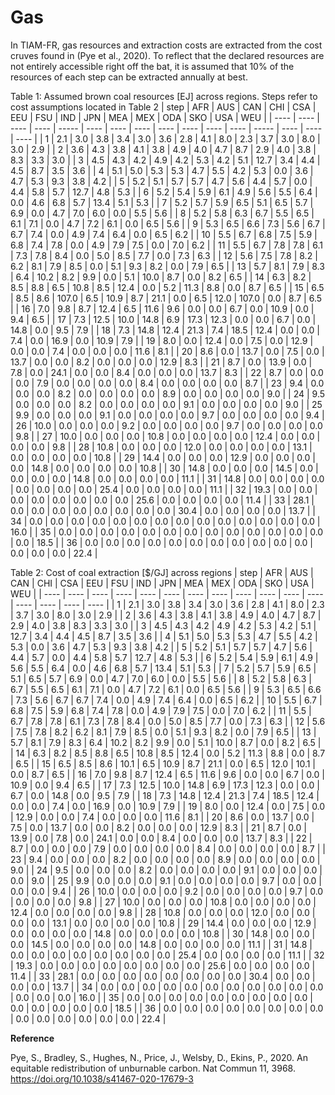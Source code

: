 # Gas

In TIAM-FR, gas resources and extraction costs are extracted from the cost cruves found in (Pye et al., 2020). To reflect that the declared resources are not entirely accessible right off the bat, it is assumed that 10% of the resources of each step can be extracted annually at best.

Table 1: Assumed brown coal resources \[EJ\] across regions. Steps refer to cost assumptions located in Table 2
| step | AFR  | AUS  | CAN  | CHI   | CSA  | EEU  | FSU  | IND  | JPN  | MEA  | MEX  | ODA   | SKO  | USA  | WEU  |
| ---- | ---- | ---- | ---- | ----- | ---- | ---- | ---- | ---- | ---- | ---- | ---- | ----- | ---- | ---- | ---- |
| 1    | 2.1  | 3.0  | 3.8  | 3.4   | 3.0  | 3.6  | 2.8  | 4.1  | 8.0  | 2.3  | 3.7  | 3.0   | 8.0  | 3.0  | 2.9  |
| 2    | 3.6  | 4.3  | 3.8  | 4.1   | 3.8  | 4.9  | 4.0  | 4.7  | 8.7  | 2.9  | 4.0  | 3.8   | 8.3  | 3.3  | 3.0  |
| 3    | 4.5  | 4.3  | 4.2  | 4.9   | 4.2  | 5.3  | 4.2  | 5.1  | 12.7 | 3.4  | 4.4  | 4.5   | 8.7  | 3.5  | 3.6  |
| 4    | 5.1  | 5.0  | 5.3  | 5.3   | 4.7  | 5.5  | 4.2  | 5.3  | 0.0  | 3.6  | 4.7  | 5.3   | 9.3  | 3.8  | 4.2  |
| 5    | 5.2  | 5.1  | 5.7  | 5.7   | 4.7  | 5.6  | 4.4  | 5.7  | 0.0  | 4.4  | 5.8  | 5.7   | 12.7 | 4.8  | 5.3  |
| 6    | 5.2  | 5.4  | 5.9  | 6.1   | 4.9  | 5.6  | 5.5  | 6.4  | 0.0  | 4.6  | 6.8  | 5.7   | 13.4 | 5.1  | 5.3  |
| 7    | 5.2  | 5.7  | 5.9  | 6.5   | 5.1  | 6.5  | 5.7  | 6.9  | 0.0  | 4.7  | 7.0  | 6.0   | 0.0  | 5.5  | 5.6  |
| 8    | 5.2  | 5.8  | 6.3  | 6.7   | 5.5  | 6.5  | 6.1  | 7.1  | 0.0  | 4.7  | 7.2  | 6.1   | 0.0  | 6.5  | 5.6  |
| 9    | 5.3  | 6.5  | 6.6  | 7.3   | 5.6  | 6.7  | 6.7  | 7.4  | 0.0  | 4.9  | 7.4  | 6.4   | 0.0  | 6.5  | 6.2  |
| 10   | 5.5  | 6.7  | 6.8  | 7.5   | 5.9  | 6.8  | 7.4  | 7.8  | 0.0  | 4.9  | 7.9  | 7.5   | 0.0  | 7.0  | 6.2  |
| 11   | 5.5  | 6.7  | 7.8  | 7.8   | 6.1  | 7.3  | 7.8  | 8.4  | 0.0  | 5.0  | 8.5  | 7.7   | 0.0  | 7.3  | 6.3  |
| 12   | 5.6  | 7.5  | 7.8  | 8.2   | 6.2  | 8.1  | 7.9  | 8.5  | 0.0  | 5.1  | 9.3  | 8.2   | 0.0  | 7.9  | 6.5  |
| 13   | 5.7  | 8.1  | 7.9  | 8.3   | 6.4  | 10.2 | 8.2  | 9.9  | 0.0  | 5.1  | 10.0 | 8.7   | 0.0  | 8.2  | 6.5  |
| 14   | 6.3  | 8.2  | 8.5  | 8.8   | 6.5  | 10.8 | 8.5  | 12.4 | 0.0  | 5.2  | 11.3 | 8.8   | 0.0  | 8.7  | 6.5  |
| 15   | 6.5  | 8.5  | 8.6  | 107.0 | 6.5  | 10.9 | 8.7  | 21.1 | 0.0  | 6.5  | 12.0 | 107.0 | 0.0  | 8.7  | 6.5  |
| 16   | 7.0  | 9.8  | 8.7  | 12.4  | 6.5  | 11.6 | 9.6  | 0.0  | 0.0  | 6.7  | 0.0  | 10.9  | 0.0  | 9.4  | 6.5  |
| 17   | 7.3  | 12.5 | 10.0 | 14.8  | 6.9  | 17.3 | 12.3 | 0.0  | 0.0  | 6.7  | 0.0  | 14.8  | 0.0  | 9.5  | 7.9  |
| 18   | 7.3  | 14.8 | 12.4 | 21.3  | 7.4  | 18.5 | 12.4 | 0.0  | 0.0  | 7.4  | 0.0  | 16.9  | 0.0  | 10.9 | 7.9  |
| 19   | 8.0  | 0.0  | 12.4 | 0.0   | 7.5  | 0.0  | 12.9 | 0.0  | 0.0  | 7.4  | 0.0  | 0.0   | 0.0  | 11.6 | 8.1  |
| 20   | 8.6  | 0.0  | 13.7 | 0.0   | 7.5  | 0.0  | 13.7 | 0.0  | 0.0  | 8.2  | 0.0  | 0.0   | 0.0  | 12.9 | 8.3  |
| 21   | 8.7  | 0.0  | 13.9 | 0.0   | 7.8  | 0.0  | 24.1 | 0.0  | 0.0  | 8.4  | 0.0  | 0.0   | 0.0  | 13.7 | 8.3  |
| 22   | 8.7  | 0.0  | 0.0  | 0.0   | 7.9  | 0.0  | 0.0  | 0.0  | 0.0  | 8.4  | 0.0  | 0.0   | 0.0  | 0.0  | 8.7  |
| 23   | 9.4  | 0.0  | 0.0  | 0.0   | 8.2  | 0.0  | 0.0  | 0.0  | 0.0  | 8.9  | 0.0  | 0.0   | 0.0  | 0.0  | 9.0  |
| 24   | 9.5  | 0.0  | 0.0  | 0.0   | 8.2  | 0.0  | 0.0  | 0.0  | 0.0  | 9.1  | 0.0  | 0.0   | 0.0  | 0.0  | 9.0  |
| 25   | 9.9  | 0.0  | 0.0  | 0.0   | 9.1  | 0.0  | 0.0  | 0.0  | 0.0  | 9.7  | 0.0  | 0.0   | 0.0  | 0.0  | 9.4  |
| 26   | 10.0 | 0.0  | 0.0  | 0.0   | 9.2  | 0.0  | 0.0  | 0.0  | 0.0  | 9.7  | 0.0  | 0.0   | 0.0  | 0.0  | 9.8  |
| 27   | 10.0 | 0.0  | 0.0  | 0.0   | 10.8 | 0.0  | 0.0  | 0.0  | 0.0  | 12.4 | 0.0  | 0.0   | 0.0  | 0.0  | 9.8  |
| 28   | 10.8 | 0.0  | 0.0  | 0.0   | 12.0 | 0.0  | 0.0  | 0.0  | 0.0  | 13.1 | 0.0  | 0.0   | 0.0  | 0.0  | 10.8 |
| 29   | 14.4 | 0.0  | 0.0  | 0.0   | 12.9 | 0.0  | 0.0  | 0.0  | 0.0  | 14.8 | 0.0  | 0.0   | 0.0  | 0.0  | 10.8 |
| 30   | 14.8 | 0.0  | 0.0  | 0.0   | 14.5 | 0.0  | 0.0  | 0.0  | 0.0  | 14.8 | 0.0  | 0.0   | 0.0  | 0.0  | 11.1 |
| 31   | 14.8 | 0.0  | 0.0  | 0.0   | 0.0  | 0.0  | 0.0  | 0.0  | 0.0  | 25.4 | 0.0  | 0.0   | 0.0  | 0.0  | 11.1 |
| 32   | 19.3 | 0.0  | 0.0  | 0.0   | 0.0  | 0.0  | 0.0  | 0.0  | 0.0  | 25.6 | 0.0  | 0.0   | 0.0  | 0.0  | 11.4 |
| 33   | 28.1 | 0.0  | 0.0  | 0.0   | 0.0  | 0.0  | 0.0  | 0.0  | 0.0  | 30.4 | 0.0  | 0.0   | 0.0  | 0.0  | 13.7 |
| 34   | 0.0  | 0.0  | 0.0  | 0.0   | 0.0  | 0.0  | 0.0  | 0.0  | 0.0  | 0.0  | 0.0  | 0.0   | 0.0  | 0.0  | 16.0 |
| 35   | 0.0  | 0.0  | 0.0  | 0.0   | 0.0  | 0.0  | 0.0  | 0.0  | 0.0  | 0.0  | 0.0  | 0.0   | 0.0  | 0.0  | 18.5 |
| 36   | 0.0  | 0.0  | 0.0  | 0.0   | 0.0  | 0.0  | 0.0  | 0.0  | 0.0  | 0.0  | 0.0  | 0.0   | 0.0  | 0.0  | 22.4 |

Table 2: Cost of coal extraction \[$/GJ\] across regions
| step | AFR  | AUS  | CAN  | CHI  | CSA  | EEU  | FSU  | IND  | JPN  | MEA  | MEX  | ODA  | SKO  | USA  | WEU  |
| ---- | ---- | ---- | ---- | ---- | ---- | ---- | ---- | ---- | ---- | ---- | ---- | ---- | ---- | ---- | ---- |
| 1    | 2.1  | 3.0  | 3.8  | 3.4  | 3.0  | 3.6  | 2.8  | 4.1  | 8.0  | 2.3  | 3.7  | 3.0  | 8.0  | 3.0  | 2.9  |
| 2    | 3.6  | 4.3  | 3.8  | 4.1  | 3.8  | 4.9  | 4.0  | 4.7  | 8.7  | 2.9  | 4.0  | 3.8  | 8.3  | 3.3  | 3.0  |
| 3    | 4.5  | 4.3  | 4.2  | 4.9  | 4.2  | 5.3  | 4.2  | 5.1  | 12.7 | 3.4  | 4.4  | 4.5  | 8.7  | 3.5  | 3.6  |
| 4    | 5.1  | 5.0  | 5.3  | 5.3  | 4.7  | 5.5  | 4.2  | 5.3  | 0.0  | 3.6  | 4.7  | 5.3  | 9.3  | 3.8  | 4.2  |
| 5    | 5.2  | 5.1  | 5.7  | 5.7  | 4.7  | 5.6  | 4.4  | 5.7  | 0.0  | 4.4  | 5.8  | 5.7  | 12.7 | 4.8  | 5.3  |
| 6    | 5.2  | 5.4  | 5.9  | 6.1  | 4.9  | 5.6  | 5.5  | 6.4  | 0.0  | 4.6  | 6.8  | 5.7  | 13.4 | 5.1  | 5.3  |
| 7    | 5.2  | 5.7  | 5.9  | 6.5  | 5.1  | 6.5  | 5.7  | 6.9  | 0.0  | 4.7  | 7.0  | 6.0  | 0.0  | 5.5  | 5.6  |
| 8    | 5.2  | 5.8  | 6.3  | 6.7  | 5.5  | 6.5  | 6.1  | 7.1  | 0.0  | 4.7  | 7.2  | 6.1  | 0.0  | 6.5  | 5.6  |
| 9    | 5.3  | 6.5  | 6.6  | 7.3  | 5.6  | 6.7  | 6.7  | 7.4  | 0.0  | 4.9  | 7.4  | 6.4  | 0.0  | 6.5  | 6.2  |
| 10   | 5.5  | 6.7  | 6.8  | 7.5  | 5.9  | 6.8  | 7.4  | 7.8  | 0.0  | 4.9  | 7.9  | 7.5  | 0.0  | 7.0  | 6.2  |
| 11   | 5.5  | 6.7  | 7.8  | 7.8  | 6.1  | 7.3  | 7.8  | 8.4  | 0.0  | 5.0  | 8.5  | 7.7  | 0.0  | 7.3  | 6.3  |
| 12   | 5.6  | 7.5  | 7.8  | 8.2  | 6.2  | 8.1  | 7.9  | 8.5  | 0.0  | 5.1  | 9.3  | 8.2  | 0.0  | 7.9  | 6.5  |
| 13   | 5.7  | 8.1  | 7.9  | 8.3  | 6.4  | 10.2 | 8.2  | 9.9  | 0.0  | 5.1  | 10.0 | 8.7  | 0.0  | 8.2  | 6.5  |
| 14   | 6.3  | 8.2  | 8.5  | 8.8  | 6.5  | 10.8 | 8.5  | 12.4 | 0.0  | 5.2  | 11.3 | 8.8  | 0.0  | 8.7  | 6.5  |
| 15   | 6.5  | 8.5  | 8.6  | 10.1 | 6.5  | 10.9 | 8.7  | 21.1 | 0.0  | 6.5  | 12.0 | 10.1 | 0.0  | 8.7  | 6.5  |
| 16   | 7.0  | 9.8  | 8.7  | 12.4 | 6.5  | 11.6 | 9.6  | 0.0  | 0.0  | 6.7  | 0.0  | 10.9 | 0.0  | 9.4  | 6.5  |
| 17   | 7.3  | 12.5 | 10.0 | 14.8 | 6.9  | 17.3 | 12.3 | 0.0  | 0.0  | 6.7  | 0.0  | 14.8 | 0.0  | 9.5  | 7.9  |
| 18   | 7.3  | 14.8 | 12.4 | 21.3 | 7.4  | 18.5 | 12.4 | 0.0  | 0.0  | 7.4  | 0.0  | 16.9 | 0.0  | 10.9 | 7.9  |
| 19   | 8.0  | 0.0  | 12.4 | 0.0  | 7.5  | 0.0  | 12.9 | 0.0  | 0.0  | 7.4  | 0.0  | 0.0  | 0.0  | 11.6 | 8.1  |
| 20   | 8.6  | 0.0  | 13.7 | 0.0  | 7.5  | 0.0  | 13.7 | 0.0  | 0.0  | 8.2  | 0.0  | 0.0  | 0.0  | 12.9 | 8.3  |
| 21   | 8.7  | 0.0  | 13.9 | 0.0  | 7.8  | 0.0  | 24.1 | 0.0  | 0.0  | 8.4  | 0.0  | 0.0  | 0.0  | 13.7 | 8.3  |
| 22   | 8.7  | 0.0  | 0.0  | 0.0  | 7.9  | 0.0  | 0.0  | 0.0  | 0.0  | 8.4  | 0.0  | 0.0  | 0.0  | 0.0  | 8.7  |
| 23   | 9.4  | 0.0  | 0.0  | 0.0  | 8.2  | 0.0  | 0.0  | 0.0  | 0.0  | 8.9  | 0.0  | 0.0  | 0.0  | 0.0  | 9.0  |
| 24   | 9.5  | 0.0  | 0.0  | 0.0  | 8.2  | 0.0  | 0.0  | 0.0  | 0.0  | 9.1  | 0.0  | 0.0  | 0.0  | 0.0  | 9.0  |
| 25   | 9.9  | 0.0  | 0.0  | 0.0  | 9.1  | 0.0  | 0.0  | 0.0  | 0.0  | 9.7  | 0.0  | 0.0  | 0.0  | 0.0  | 9.4  |
| 26   | 10.0 | 0.0  | 0.0  | 0.0  | 9.2  | 0.0  | 0.0  | 0.0  | 0.0  | 9.7  | 0.0  | 0.0  | 0.0  | 0.0  | 9.8  |
| 27   | 10.0 | 0.0  | 0.0  | 0.0  | 10.8 | 0.0  | 0.0  | 0.0  | 0.0  | 12.4 | 0.0  | 0.0  | 0.0  | 0.0  | 9.8  |
| 28   | 10.8 | 0.0  | 0.0  | 0.0  | 12.0 | 0.0  | 0.0  | 0.0  | 0.0  | 13.1 | 0.0  | 0.0  | 0.0  | 0.0  | 10.8 |
| 29   | 14.4 | 0.0  | 0.0  | 0.0  | 12.9 | 0.0  | 0.0  | 0.0  | 0.0  | 14.8 | 0.0  | 0.0  | 0.0  | 0.0  | 10.8 |
| 30   | 14.8 | 0.0  | 0.0  | 0.0  | 14.5 | 0.0  | 0.0  | 0.0  | 0.0  | 14.8 | 0.0  | 0.0  | 0.0  | 0.0  | 11.1 |
| 31   | 14.8 | 0.0  | 0.0  | 0.0  | 0.0  | 0.0  | 0.0  | 0.0  | 0.0  | 25.4 | 0.0  | 0.0  | 0.0  | 0.0  | 11.1 |
| 32   | 19.3 | 0.0  | 0.0  | 0.0  | 0.0  | 0.0  | 0.0  | 0.0  | 0.0  | 25.6 | 0.0  | 0.0  | 0.0  | 0.0  | 11.4 |
| 33   | 28.1 | 0.0  | 0.0  | 0.0  | 0.0  | 0.0  | 0.0  | 0.0  | 0.0  | 30.4 | 0.0  | 0.0  | 0.0  | 0.0  | 13.7 |
| 34   | 0.0  | 0.0  | 0.0  | 0.0  | 0.0  | 0.0  | 0.0  | 0.0  | 0.0  | 0.0  | 0.0  | 0.0  | 0.0  | 0.0  | 16.0 |
| 35   | 0.0  | 0.0  | 0.0  | 0.0  | 0.0  | 0.0  | 0.0  | 0.0  | 0.0  | 0.0  | 0.0  | 0.0  | 0.0  | 0.0  | 18.5 |
| 36   | 0.0  | 0.0  | 0.0  | 0.0  | 0.0  | 0.0  | 0.0  | 0.0  | 0.0  | 0.0  | 0.0  | 0.0  | 0.0  | 0.0  | 22.4 |

**Reference**

Pye, S., Bradley, S., Hughes, N., Price, J., Welsby, D., Ekins, P., 2020. An equitable redistribution of unburnable carbon. Nat Commun 11, 3968. https://doi.org/10.1038/s41467-020-17679-3
